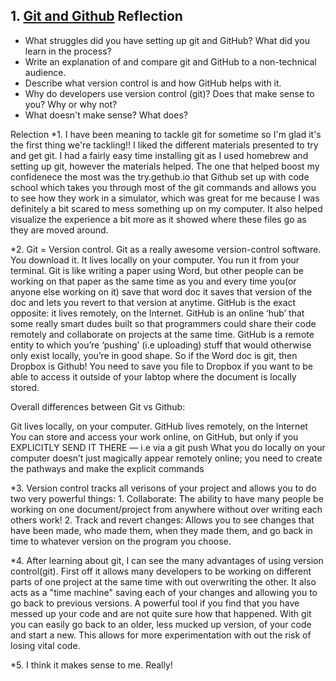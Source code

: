 ## 1. [Git and Github](1_get_started/readme.md) Reflection

* What struggles did you have setting up git and GitHub? What did you learn in the process?
* Write an explanation of and compare git and GitHub to a non-technical audience. 
* Describe what version control is and how GitHub helps with it.
* Why do developers use version control (git)? Does that make sense to you? Why or why not?
* What doesn't make sense? What does?

<!-- Add your reflection here. Remove the comment markers -->

Relection
*1. I have been meaning to tackle git for sometime so I'm glad it's the first thing we're tackling!! I liked the different materials presented to try and get git. I had a fairly easy time installing git as I used homebrew and setting up git, however the materials helped. The one that helped boost my confidenece the most was the try.gethub.io that Github set up with code school which takes you through most of the git commands and allows you to see how they work in a simulator, which was great for me because I was definitely a bit scared to mess something up on my computer. It also helped visualize the experience a bit more as it showed where these files go as they are moved around. 

*2. Git = Version control. Git as a really awesome version-control software. You download it. It lives locally on your computer. You run it from your terminal. Git is like writing a paper using Word, but other people can be working on that paper as the same time as you and every time you(or anyone else working on it) save that word doc it saves that version of the doc and lets you revert to that version at anytime. GitHub is the exact opposite: it lives remotely, on the Internet. GitHub is an online ‘hub’ that some really smart dudes built so that programmers could share their code remotely and collaborate on projects at the same time. GitHub is a remote entity to which you’re ‘pushing’ (i.e uploading) stuff that would otherwise only exist locally, you’re in good shape. So if the Word doc is git, then Dropbox is Github! You need to save you file to Dropbox if you want to be able to access it outside of your labtop where the document is locally stored. 

Overall differences between Git vs Github:

Git lives locally, on your computer.
GitHub lives remotely, on the Internet
You can store and access your work online, on GitHub, but only if you EXPLICITLY SEND IT THERE — i.e via a git push
What you do locally on your computer doesn’t just magically appear remotely online; you need to create the pathways and make the explicit commands

*3. Version control tracks all verisons of your project and allows you to do two very powerful things: 1. Collaborate: The ability to have many people be working on one document/project from anywhere without over writing each others work! 2. Track and revert changes: Allows you to see changes that have been made, who made them, when they made them, and go back in time to whatever version on the program you choose. 

*4. After learning about git, I can see the many advantages of using version control(git). First off it allows many developers to be working on different parts of one project at the same time with out overwriting the other. It also acts as a "time machine" saving each of your changes and allowing you to go back to previous versions. A powerful tool if you find that you have messed up your code and are not quite sure how that happened. With git you can easily go back to an older, less mucked up version, of your code and start a new. This allows for more experimentation with out the risk of losing vital code.

*5. I think it makes sense to me. Really!
